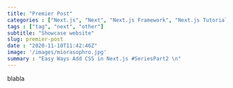 ```yaml
---
title: "Premier Post"
categories : ["Next.js", "Next", "Next.js Framework", "Next.js Tutorial", "React.js", "react.js tutorial"]
tags : ["tag", "next", "other"]
subtitle: "Showcase website"
slug: premier-post
date : "2020-11-10T11:42:46Z"
image: '/images/miorasophro.jpg'
summary : "Easy Ways Add CSS in Next.js #SeriesPart2 \n"
---
```


blabla